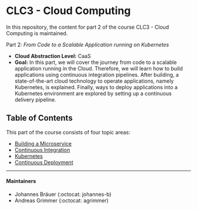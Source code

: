 # CLC3 - Cloud Computing

In this repository, the content for part 2 of the course CLC3 - Cloud Computing is maintained.

Part 2: *From Code to a Scalable Application running on Kubernetes*
* **Cloud Abstraction Level:** CaaS
* **Goal:** In this part, we will cover the journey from code to a scalable application running in the Cloud. Therefore, we will learn how to build applications using continuous integration pipelines. After building, a state-of-the-art cloud technology to operate applications, namely Kubernetes, is explained. Finally, ways to deploy applications into a Kubernetes environment are explored by setting up a continuous delivery pipeline.


## Table of Contents

This part of the course consists of four topic areas:
- [Building a Microservice](./1%20Building%20a%20Microservice)
- [Continuous Integration](./2%20Continuous%20Integration)
- [Kubernetes](./3%20Kubernetes)
- [Continuous Deployment](./4%20Continuous%20Deployment)

--- 

#### Maintainers
- Johannes Bräuer (:octocat: johannes-b)
- Andreas Grimmer (:octocat: agrimmer)